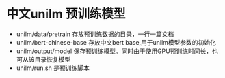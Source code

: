 # 中文unilm 预训练模型
- unilm/data/pretrain 存放预训练数据的目录，一行一篇文档
- unilm/bert-chinese-base 存放中文bert base,用于unilm模型参数的初始化
- unilm/output/model 保存预训练模型。同时由于使用GPU预训练时间长，也可从该目录恢复模型
- unilm/run.sh 是预训练脚本

